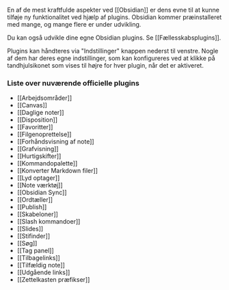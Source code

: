 En af de mest kraftfulde aspekter ved [[Obsidian]] er dens evne til at kunne tilføje ny funktionalitet ved hjælp af plugins. Obsidian kommer præinstalleret med mange, og mange flere er under udvikling.

Du kan også udvikle dine egne Obsidian plugins. Se [[Fællesskabsplugins]].

Plugins kan håndteres via "Indstillinger" knappen nederst til venstre. Nogle af dem har deres egne indstillinger, som kan konfigureres ved at klikke på tandhjulsikonet som vises til højre for hver plugin, når det er aktiveret.

### Liste over nuværende officielle plugins

- [[Arbejdsområder]]
- [[Canvas]]
- [[Daglige noter]]
- [[Disposition]]
- [[Favoritter]]
- [[Filgenoprettelse]]
- [[Forhåndsvisning af note]]
- [[Grafvisning]]
- [[Hurtigskifter]]
- [[Kommandopalette]]
- [[Konverter Markdown filer]]
- [[Lyd optager]]
- [[Note værktøj]]
- [[Obsidian Sync]]
- [[Ordtæller]]
- [[Publish]]
- [[Skabeloner]]
- [[Slash kommandoer]]
- [[Slides]]
- [[Stifinder]]
- [[Søg]]
- [[Tag panel]]
- [[Tilbagelinks]]
- [[Tilfældig note]]
- [[Udgående links]]
- [[Zettelkasten præfikser]]
